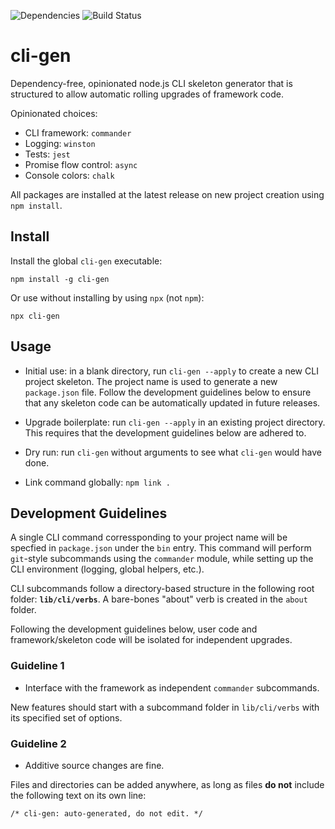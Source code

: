 ![Dependencies](https://david-dm.org/mayanklahiri/cli-gen.svg)
![Build Status](https://travis-ci.org/mayanklahiri/cli-gen.svg?branch=master)

# cli-gen

Dependency-free, opinionated node.js CLI skeleton generator that is structured to allow automatic rolling upgrades of framework code.

Opinionated choices:

- CLI framework: `commander`
- Logging: `winston`
- Tests: `jest`
- Promise flow control: `async`
- Console colors: `chalk`

All packages are installed at the latest release on new project creation using `npm install`.

## Install

Install the global `cli-gen` executable:

`npm install -g cli-gen`

Or use without installing by using `npx` (not `npm`):

`npx cli-gen`

## Usage

- Initial use: in a blank directory, run `cli-gen --apply` to create a new CLI project skeleton. The project name is used to generate a new `package.json` file. Follow the development guidelines below to ensure that any skeleton code can be automatically updated in future releases.

- Upgrade boilerplate: run `cli-gen --apply` in an existing project directory. This requires that the development guidelines below are adhered to.

- Dry run: run `cli-gen` without arguments to see what `cli-gen` would have done.

- Link command globally: `npm link .`

## Development Guidelines

A single CLI command corressponding to your project name will be specfied in `package.json` under the `bin` entry. This command will perform `git`-style subcommands using the `commander` module, while setting up the CLI environment (logging, global helpers, etc.).

CLI subcommands follow a directory-based structure in the following root folder: **`lib/cli/verbs`**. A bare-bones "about" verb is created in the `about` folder.

Following the development guidelines below, user code and framework/skeleton code will be isolated for independent upgrades.

### Guideline 1

- Interface with the framework as independent `commander` subcommands.

New features should start with a subcommand folder in `lib/cli/verbs` with its specified set of options.

### Guideline 2

- Additive source changes are fine.

Files and directories can be added anywhere, as long as files **do not** include the following text on its own line:

```
/* cli-gen: auto-generated, do not edit. */
```
